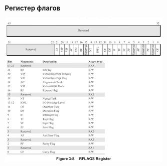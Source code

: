 ## Регистер флагов
![test](https://github.com/JIykSurgut/Opcode/blob/main/Figure/RFLAGS%20Register.jpg)
